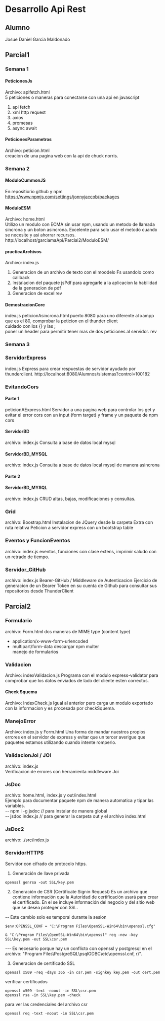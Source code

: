 # Desarrollo Api Rest  

## Alumno
Josue Daniel Garcia Maldonado 

## Parcial1
### Semana 1
#### PeticionesJs
Archivo: apifetch.html  
5 peticiones o maneras para conectarse con una api en javascript
1. api fetch
2. xml http request 
3. axios
4. promesas
5. async await

#### PeticionesParametros
Archivo: peticion.html  
creacion de una pagina web con la api de chuck norris.

### Semana 2
#### ModuloCummonJS
En repositiorio github y npm 
https://www.npmjs.com/settings/jonnyjaccob/packages

#### ModuloESM
Archivo: home.html  
Utilizo un modulo con ECMA sin usar npm, usando un metodo de llamada sincrona y un boton asincrona.
Excelente para solo usar el metodo cuando se necesite y asi ahorrar recursos.  
http://localhost/garciamaApi/Parcial2/ModuloESM/

#### practicaArchivos
Archivo: index.js  
1. Generacion de un archivo de texto con el moodelo Fs usandolo como callback
2. Instalacion del paquete jsPdf para agregarle a la aplicacion la habilidad de la generacion  de pdf
3. Generacion de excel 
rev
#### DemostracionCore
index.js
peticionAsincrona.html
puerto 8080 para uno diferente al xampp que es el 80, comprobar la peticion en el thunder client  
cuidado con los {} y las ;  
poner un header para permitir tener mas de dos peticiones al servidor.
rev


### Semana 3
### ServidorExpress
index.js
Express para crear respuestas de servidor ayudado por thunderclient.
http://localhost:8080/Alumnos/sistemas?control=100182  
### EvitandoCors
#### Parte 1
peticionAExpress.html
Servidor a una pagina web para controlar los get y evitar el error cors con un input (form target) y frame y un paquete de npm cors  

#### ServidorBD 
archivo: index.js
Consulta a base de datos local mysql
#### ServidorBD_MYSQL 
archivo: index.js
Consulta a base de datos local mysql de manera asincrona
#### Parte 2
#### ServidorBD_MYSQL 
archivo: index.js
CRUD altas, bajas, modificaciones y consultas.

### Grid
archivo: Boostrap.html
Instalacion de JQuery desde la carpeta Extra con ruta relativa
Peticion a servidor express con un bootstrap table 

### Eventos y FuncionEventos
archivo: index.js
eventos, funciones con clase extens, imprimir saludo con un retrado de tiempo.

### Servidor_GitHub
archivo: index.js
Bearer-GitHub / Middleware de Autenticacion
Ejercicio de generacion de un Bearer Token en su cuenta de Github
para consultar sus repositorios desde ThunderClient
## Parcial2
### Formulario
archivo: Form.html 
dos maneras de MIME type (content type)  
- application/x-www-form-urlencoded
- multipart/form-data
descargar npm multer  
manejo de formularios  

### Validacion
Archivo: indexValidacion.js
Programa con el modulo express-validator para comprobar que los datos enviados de lado del cliente esten correctos.  

#### Check Squema
Archivo: IndexCheck.js
Igual al anterior pero carga un modulo exportado con la informacion y es procesada por checkSquema.  

### ManejoError
Archivo: index.js y Form.html
Una forma de mandar nuestros propios errores en el servidor de express y evitar que un tercer averigue que paquetes estamos utilizando cuando intente romperlo.  

### ValidacionJoi / JOI
archivo: index.js  
Verificacion de errores con herramienta middleware Joi  

### JsDoc
archivo: home.html, index.js y out/index.html  
Ejemplo para documentar paquete npm de manera automatica y tipar las variables.  
-- npm i -g jsdoc // para instalar de manera global  
-- jsdoc index.js // para generar la carpeta out y el archivo index.html  

### JsDoc2
archivo: ./src/index.js 

### ServidorHTTPS 
Servidor con cifrado de protocolo https.  
1. Generación de llave privada
```shell
openssl genrsa -out SSL/key.pem  
```
2. Generación de CSR (Certificate Signin Request)
Es un archivo que contiene información que la Autoridad de certificación usará para crear el certificado. En el se incluye información del negocio y del sitio web que se desea proteger con SSL.
 
-- Este cambio solo es temporal durante la sesion
```shell
$env:OPENSSL_CONF = "C:\Program Files\OpenSSL-Win64\bin\openssl.cfg"

& "C:\Program Files\OpenSSL-Win64\bin\openssl" req -new -key SSL\key.pem -out SSL\csr.pem  
```

--- Es necesario porque hay un conflicto con openssl y postgresql en el archivo: "Program Files\PostgreSQL\psqlODBC\etc\openssl.cnf, r)".  

3. Generacion de certificado SSL  
```shell
openssl x509 -req -days 365 -in csr.pem -signkey key.pem -out cert.pem
```

verificar certificados
```shell
openssl x509 -text -noout -in SSL\csr.pem 
openssl rsa -in SSL\key.pem -check
```
para ver las credenciales del archivo csr
```shell
openssl req -text -noout -in SSL\csr.pem
```

